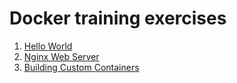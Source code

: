 # Docker training exercises

1. [Hello World](./hello-world)
2. [Nginx Web Server](./nginx)
3. [Building Custom Containers](./node-app)

